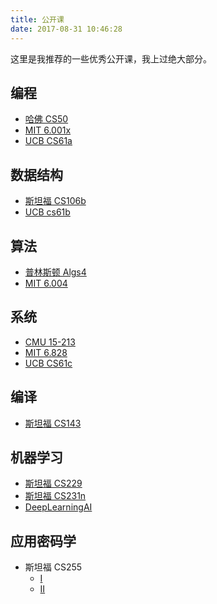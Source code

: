 ```yaml
---
title: 公开课
date: 2017-08-31 10:46:28
---
```


这里是我推荐的一些优秀公开课，我上过绝大部分。

## 编程

+   [哈佛 CS50](http://open.163.com/special/opencourse/cs50.html)
+   [MIT 6.001x](https://courses.edx.org/courses/MITx/6.00.1x/3T2013/course/)
+   [UCB CS61a](https://cs61a.org/)

## 数据结构

+   [斯坦福 CS106b](http://web.stanford.edu/class/cs106b/)
+   [UCB cs61b](https://inst.eecs.berkeley.edu/~cs61b/)

## 算法

+   [普林斯顿 Algs4](http://algs4.cs.princeton.edu/)
+   [MIT 6.004](https://6004.mit.edu/)

## 系统

+   [CMU 15-213](http://www.csapp.cs.cmu.edu/)
+   [MIT 6.828](https://pdos.csail.mit.edu/6.828/)
+   [UCB CS61c](http://www-inst.eecs.berkeley.edu/~cs61c/)

## 编译

+   [斯坦福 CS143](http://web.stanford.edu/class/cs143/)

## 机器学习

+   [斯坦福 CS229](https://github.com/Kivy-CN/Stanford-CS-229-CN)
+   [斯坦福 CS231n](https://zhuanlan.zhihu.com/p/21930884?refer=intelligentunit)
+   [DeepLearningAI](https://mooc.study.163.com/course/deeplearning_ai-2001281002#/info)

## 应用密码学

+   斯坦福 CS255
    +   [I](https://www.coursera.org/learn/crypto)
    +   [II](https://www.coursera.org/learn/crypto2)
